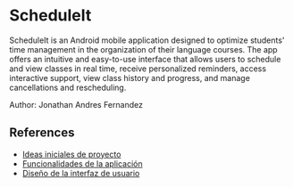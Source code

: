 # ScheduleIt

ScheduleIt is an Android mobile application designed to optimize students' time management in the organization of their language courses. The app offers an intuitive and easy-to-use interface that allows users to schedule and view classes in real time, receive personalized reminders, access interactive support, view class history and progress, and manage cancellations and rescheduling.

Author: Jonathan Andres Fernandez

## References

- [Ideas iniciales de proyecto](docs/ideas.md)
- [Funcionalidades de la aplicación](docs/funcionalidades.md)
- [Diseño de la interfaz de usuario](docs/ui.md)